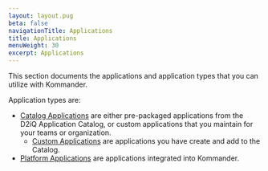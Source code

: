 ```yaml
---
layout: layout.pug
beta: false
navigationTitle: Applications
title: Applications
menuWeight: 30
excerpt: Applications
---
```

This section documents the applications and application types that you can utilize with Kommander.

Application types are:

-   [Catalog Applications](catalog-applications) are either pre-packaged applications from the D2iQ Application Catalog, or custom applications that you maintain for your teams or organization.
    - [Custom Applications](catalog-applications/custom-applications) are applications you have create and add to the Catalog.
-   [Platform Applications](platform-applications) are applications integrated into Kommander.
